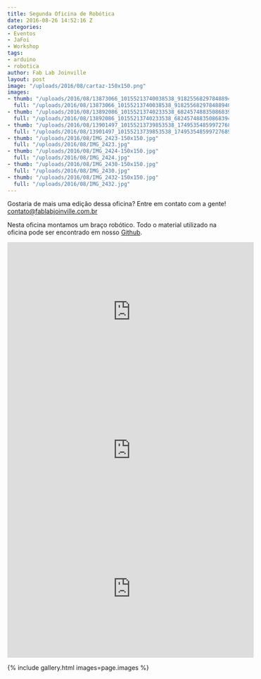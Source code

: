 ```yaml
---
title: Segunda Oficina de Robótica
date: 2016-08-26 14:52:16 Z
categories:
- Eventos
- JaFoi
- Workshop
tags:
- arduino
- robotica
author: Fab Lab Joinville
layout: post
image: "/uploads/2016/08/cartaz-150x150.png"
images:
- thumb: "/uploads/2016/08/13873066_10155213740038538_9182556829784889404_n-150x150.jpg"
  full: "/uploads/2016/08/13873066_10155213740038538_9182556829784889404_n.jpg"
- thumb: "/uploads/2016/08/13892086_10155213740233538_6824574883508683948_n-150x150.jpg"
  full: "/uploads/2016/08/13892086_10155213740233538_6824574883508683948_n.jpg"
- thumb: "/uploads/2016/08/13901497_10155213739853538_1749535485997276895_n-150x150.jpg"
  full: "/uploads/2016/08/13901497_10155213739853538_1749535485997276895_n.jpg"
- thumb: "/uploads/2016/08/IMG_2423-150x150.jpg"
  full: "/uploads/2016/08/IMG_2423.jpg"
- thumb: "/uploads/2016/08/IMG_2424-150x150.jpg"
  full: "/uploads/2016/08/IMG_2424.jpg"
- thumb: "/uploads/2016/08/IMG_2430-150x150.jpg"
  full: "/uploads/2016/08/IMG_2430.jpg"
- thumb: "/uploads/2016/08/IMG_2432-150x150.jpg"
  full: "/uploads/2016/08/IMG_2432.jpg"
---
```


Gostaria de mais uma edição dessa oficina? Entre em contato com a gente!
<contato@fablabjoinville.com.br>

Nesta oficina montamos um braço robótico. Todo o material utilizado na oficina
pode ser encontrado em nosso [Github](https://github.com/fablabjoinville/bracorobotico).

<center>
<iframe src="https://www.youtube.com/embed/myGV0D6-dJs" width="560" height="315" frameborder="0" allowfullscreen="allowfullscreen"></iframe>
</center>

<center>
<iframe width="560" height="315" src="https://www.youtube.com/embed/V15_FChevGM" frameborder="0" allowfullscreen></iframe>
</center>

<center>
<iframe width="560" height="315" src="https://www.youtube.com/embed/TsRF75aHSNc" frameborder="0" allowfullscreen></iframe>
</center>

{% include gallery.html images=page.images %}
